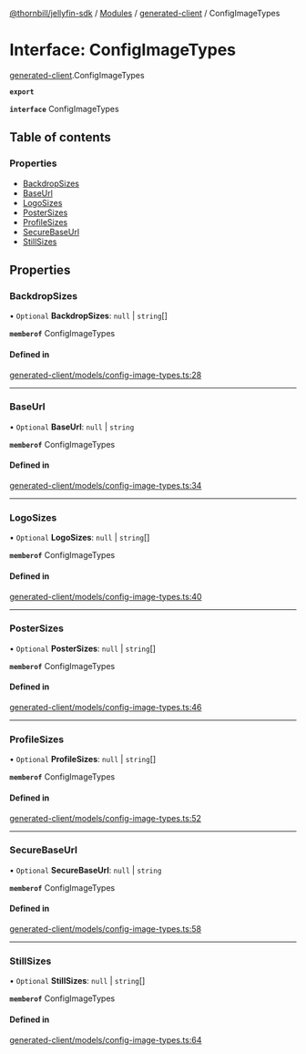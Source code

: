 [@thornbill/jellyfin-sdk](../README.md) / [Modules](../modules.md) / [generated-client](../modules/generated_client.md) / ConfigImageTypes

# Interface: ConfigImageTypes

[generated-client](../modules/generated_client.md).ConfigImageTypes

**`export`**

**`interface`** ConfigImageTypes

## Table of contents

### Properties

- [BackdropSizes](generated_client.ConfigImageTypes.md#backdropsizes)
- [BaseUrl](generated_client.ConfigImageTypes.md#baseurl)
- [LogoSizes](generated_client.ConfigImageTypes.md#logosizes)
- [PosterSizes](generated_client.ConfigImageTypes.md#postersizes)
- [ProfileSizes](generated_client.ConfigImageTypes.md#profilesizes)
- [SecureBaseUrl](generated_client.ConfigImageTypes.md#securebaseurl)
- [StillSizes](generated_client.ConfigImageTypes.md#stillsizes)

## Properties

### BackdropSizes

• `Optional` **BackdropSizes**: ``null`` \| `string`[]

**`memberof`** ConfigImageTypes

#### Defined in

[generated-client/models/config-image-types.ts:28](https://github.com/jellyfin/jellyfin-sdk-typescript/blob/7402732/src/generated-client/models/config-image-types.ts#L28)

___

### BaseUrl

• `Optional` **BaseUrl**: ``null`` \| `string`

**`memberof`** ConfigImageTypes

#### Defined in

[generated-client/models/config-image-types.ts:34](https://github.com/jellyfin/jellyfin-sdk-typescript/blob/7402732/src/generated-client/models/config-image-types.ts#L34)

___

### LogoSizes

• `Optional` **LogoSizes**: ``null`` \| `string`[]

**`memberof`** ConfigImageTypes

#### Defined in

[generated-client/models/config-image-types.ts:40](https://github.com/jellyfin/jellyfin-sdk-typescript/blob/7402732/src/generated-client/models/config-image-types.ts#L40)

___

### PosterSizes

• `Optional` **PosterSizes**: ``null`` \| `string`[]

**`memberof`** ConfigImageTypes

#### Defined in

[generated-client/models/config-image-types.ts:46](https://github.com/jellyfin/jellyfin-sdk-typescript/blob/7402732/src/generated-client/models/config-image-types.ts#L46)

___

### ProfileSizes

• `Optional` **ProfileSizes**: ``null`` \| `string`[]

**`memberof`** ConfigImageTypes

#### Defined in

[generated-client/models/config-image-types.ts:52](https://github.com/jellyfin/jellyfin-sdk-typescript/blob/7402732/src/generated-client/models/config-image-types.ts#L52)

___

### SecureBaseUrl

• `Optional` **SecureBaseUrl**: ``null`` \| `string`

**`memberof`** ConfigImageTypes

#### Defined in

[generated-client/models/config-image-types.ts:58](https://github.com/jellyfin/jellyfin-sdk-typescript/blob/7402732/src/generated-client/models/config-image-types.ts#L58)

___

### StillSizes

• `Optional` **StillSizes**: ``null`` \| `string`[]

**`memberof`** ConfigImageTypes

#### Defined in

[generated-client/models/config-image-types.ts:64](https://github.com/jellyfin/jellyfin-sdk-typescript/blob/7402732/src/generated-client/models/config-image-types.ts#L64)
